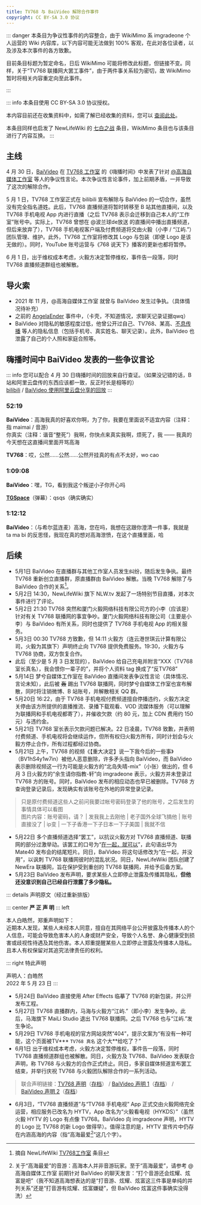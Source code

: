 ```yaml
---
title: TV768 与 BaiVideo 解除合作事件
copyright: CC BY-SA 3.0 协议
---
```


::: danger
本条目为争议性事件的内容整合，由于 WikiMimo 系 imgradeone 个人运营的 Wiki 内容库，以下内容可能无法做到 100% 客观，在此对各位读者，以及涉及本次事件的各方致歉。

目前条目标题为暂定命名，日后 WikiMimo 可能将修改此标题，但链接不变。同样，关于“TV768 联播网大罢工事件”，由于两件事关系较为密切，故 WikiMimo 暂时将相关内容重定向至此事件。
<!-- 鉴于本次事件逐步恶化，本条目的更新已经陷入瓶颈。（没有瓶颈了.png）
另外，WikiMimo 始终代表我的立场，我的 Wiki 和 NewLifeWiki 也只会在内容方面进行交流。我无权干涉 NewLifeWiki 方的立场，也无力保证事实最后会被传播成什么样子，但，WikiMimo 将始终坚信“事实派”。
我已经（？）尽最大努力在这篇条目中照顾到 BaiVideo 和 TV768 的看法了，剩下的事情就只能交由各位评判了。
另外，我非常鄙视某些人强行将“内涵”行为上升为直球“辱骂”。 -->
:::

::: info
本条目使用 CC BY-SA 3.0 协议授权。<!-- 目前将开放给 DiamoDocs 转载，但鉴于本文还有大量内容不完善，因此暂不在 DiamoDocs 处公开，可是 DiamoDocs 现在又改来改去，算了，懒癌犯了 -->
<!-- 另外，共享内容一定代表我支持 Diamochang 吗？ -->

本内容目前还在收集资料中，如需了解已经收集的资料，您可以 [查阅此处](https://github.com/imgradeone/wikimimo/blob/preview/docs/web-fair/event/tv768-baiv.md?plain=1)。

本条目同样也启发了 NewLifeWiki 的 [七白之战](https://newlifewiki.miraheze.org/wiki/七白之战) 条目，WikiMimo 条目也与该条目进行了内容互换。<!-- （可是，我用的是 CC **BY**-SA 协议啊喂，你们那边基于我的条目做更改，好歹也给个标注吧？！最后还得我自己去那边加） -->
:::

## 主线

4 月 30 日，[BaiVideo](https://space.bilibili.com/287734801/) 在 [TV768 工作室](/tv-broadcasting/self-media/tv768-studio.md) 的《嗨播时间》中发表了针对 [@高海自媒体工作室](https://space.bilibili.com/375482448) 等人的争议性言论。本次争议性言论事件，加上前期矛盾，一并导致了这次的解除合作。

5 月 1 日，TV768 工作室正式在 bilibili 宣布解除与 BaiVideo 的一切合作，虽然没有完全指名道姓。此后，TV768 直播频道将暂时转移至 B 站其他直播间，以及 TV768 手机电视 App 内进行直播（之后 TV768 表示会迁移到自己本人的“工作室”账号中。实际上，TV768 曾想在 @波兰球de放送 的直播间中播出直播频道，但后来放弃了），TV768 手机电视客户端及付费频道将交由火毅（小李 / “江屿.”）团队管理、维护。此外，TV768 工作室将修改其 Logo 与包装（即便 Logo 是该无做的）。同时，YouTube 账号运营与《768 说天下》播客的更新也都将暂停。

6 月 1 日，出于维权成本考虑，火毅方决定暂停维权，事件告一段落，同时 TV768 直播频道群组也被解散。

## 导火索

- 2021 年 11 月，@高海自媒体工作室 就曾与 BaiVideo 发生过争执。（具体情况待补充）
- 之前的 [AngelaEnder](https://space.bilibili.com/515586861) 事件中，（卡壳，不知道情况，求聊天记录证据qwq）
- BaiVideo 对隐私的敏感程度过低，他曾公开过自己、TV768、某高、[不息传播](/tv-broadcasting/self-media/buxi.md) 等人的隐私信息（包括手机号、真实姓名、聊天记录）。此外，BaiVideo 也泄露了自己的个人照和家庭合照等。

## 嗨播时间中 BaiVideo 发表的一些争议言论

::: info
您可以配合 4 月 30 日嗨播时间的回放来自行查证。（如果没记错的话，B 站和阿里云盘传的东西应该都一致，反正时长是相等的）  
[bilibili](https://www.bilibili.com/video/BV1Tu411r78i) / [BaiVideo 使用阿里云盘分享的回放](https://www.aliyundrive.com/s/bpwXegkibQ9)
:::

### 52:19
**BaiVideo**：高海我真的好喜欢你啊，为了你，我要在里面说不适宜内容（注释：指 maimai / 音游）  
你真实（注释：谐音“整死”）我啊，你快点来真实我啊，烦死了，我 —— 我真的今天想在这直播间里面开骂高海

**TV768**：哎，公然……公然……公然开挂真的有点不太好，wo cao

### 1:09:08
**BaiVideo**：嘿，TG，看到我这个叛逆小子你开心吗

**[TGSpace](https://space.bilibili.com/202618213/)**（弹幕）：qsqs（确实确实）

### 1:12:12
**BaiVideo**：（与希尔蓝连麦）高海，您在吗，我想在这跟你澄清一件事，我就是 ta ma bi 的反思怪，我现在真的想对高海泄愤，在这个直播里面，哈

<!-- @刺猬自媒体工作室 的视频存在恶意剪辑现象，但这些言论的争议性仍旧存在。不过这位“CWTV”仍旧尽了自己的力气去恶意剪辑捏 -->

## 后续
- 5月1日 BaiVideo 在直播群与其他工作室人员发生纠纷，随后发生争执。最终 TV768 重新创立直播群，原直播群由 BaiVideo 解散。当晚 TV768 解除了与 BaiVideo 合作的关系[^1]。
- 5月2日 14:30，NewLifeWiki 旗下 NLW.tv 发起了一场特别节目直播，对本次事件进行了评论。
- 5月2日 21:30 TV768 突然和厦门火毅网络科技有限公司方的小李（应该是）针对有关 TV768 联播网的事宜争吵。厦门火毅网络科技有限公司（主要是小李）与 BaiVideo 有所关系，同时也提供了 TV768 手机电视 App 的相关服务。
- 5月3日 00:30 TV768 方致歉，但 14:11 火毅方（连云港世琪云计算有限公司，火毅为其旗下）声明终止向 TV768 提供免费服务。19:30，火毅方与 TV768 协商，双方恢复合作。
- 此后（至少是 5 月 3 日发现的），BaiVideo 给自己充电并附言“XXX（TV768 室长真名），我会恨你一辈子的”，并将个人资料 tag 换成了“反TV768”
- 5月14日 梦兮自媒体工作室在 BaiVideo 直播间发表争议性言论（具体情况、言论未知），此后被 ~~轰~~ 踢出 TV768 联播网，同时梦兮自媒体工作室也宣布解散，同时将注销微博、B 站账号，并解散相关 QQ 群。
- 5月20日 16:22，由于 TV768 手机电视付费频道擅自停播违约，火毅方决定关停由该方所提供的直播推流、录播下载观看、VOD 流媒体服务（可以理解为联播网和手机电视都寄了），并催收欠款（约 80 元，加上 CDN 费用约 150 元）与违约金。
- 5月21日 TV768 室长表示欠款问题已解决。22 日凌晨，TV768 致歉，并表明付费频道、手机电视将会继续运作，但所有权归火毅方所有，同时计划会与火毅方停止合作，所有过程都经过协商。
- 5月21日<Badge text="事件存疑" /> 上午，TV768 的视频《【重大决定】说一下我今后的一些事》（BV1hS4y1w7in）被他人恶意删除，许多矛头指向 BaiVideo，而 BaiVideo 表示删除视频这一行为可能是火毅方的“北岛失晴-mix”（小张）做出的，但 6 月 3 日火毅方的“余生请你指教-轩”向 imgradeone 表示，火毅方并未登录过 TV768 方的账号。同时，BaiVideo 发布的相应动态也早已被删除。TV768 方查询登录记录后，发现确实有该账号在外地的异常登录记录。

> 只是原付费频道这些人之前问我要过帐号密码登录了他的账号，之后发生的事情具体可以看图  
> 图片内容：账号密码，请？ | 发我我上去刚他 | 老子国外全球飞搞他 | 账号直接没了 | ip变 | 一下子香港一下子日本一下子美国 | 我就不信

- 5月22日 多个直播频道选择“罢工”，以抗议火毅方对 TV768 直播频道、联播网的部分过激举动。该罢工的口号为“[在一起，就可以](/web-fair/chaos/huawei-together.md)”，此句语出华为 Mate40 发布会的结尾短片。同日，BaiVideo 将这句话修改为“在一起，并没用”，以讽刺 TV768 联播网彼时的混乱状况。同日，NewLifeWiki 团队创建了 NewEra 联播网，旨在保护受到重创的 TV768 联播网，并给予后备方案。
- 5月23日 BaiVideo 发布声明，要求某些人立即停止泄露及传播其隐私，**但他还没意识到自己已经自行泄露了多少隐私。**

::: details 声明原文（经过重新排版）

::: center
**严 正 声 明**
::: left

本人白皓然，郑重声明如下：  
近期本人发现，某些人未经本人同意，擅自在其网络平台公开披露及传播本人的个人信息，可能会导致危害本人的人身或财产安全，导致个人名誉、身心健康受到损害或歧视性待遇及其他伤害。本人郑重提醒某些人立即停止泄露及传播本人隐私。且本人有权保留对其追究法律责任的权利。

::: right
特此声明

声明人：白皓然  
2022 年 5 月 23 日
:::

<!-- 5月24日 - 5月31日资料缺失 -->
- 5月24日 BaiVideo 直接使用 After Effects 临摹了 TV768 的新包装，并公开发布工程。
- 5月27日 TV768 直播群内，马海与火毅方“江屿.”（即小李）发生争吵。此后，马海旗下 MaiLi Studio 退出 TV768 联播网。之后 TV768 也与“江屿.”发生争论。
- 5月29日 TV768 手机电视的官方网站突然“404”，提示文案为“有没有一种可能，这个页面被TV\*\*\* `TV768 真名` 这个大\*\*给吃了？”
- 6月1日 出于维权成本考虑，火毅方决定暂停维权，事件告一段落，同时 TV768 直播频道群组也被解散。同日，火毅方及 TV768、BaiVideo 发表联合声明，称 TV768 与火毅方的合作正式终止。同日，多家自媒体频道宣布罢工结束，并举行庆祝 TV768 与火毅团队解除合作的一系列活动。
> 联合声明链接：[TV768 声明](https://t.bilibili.com/666775547992342533)（[存档](https://archive.ph/3bqZa)） / [BaiVideo 声明 1](https://t.bilibili.com/666767151330230290)（[存档](https://archive.ph/Hp1ye)） / [BaiVideo 声明 2](https://t.bilibili.com/666772442721550339)（[存档](https://archive.ph/ZrZOn)）
- 6月3日，“TV768 直播频道”与“TV768 手机电视” App 正式交由火毅网络完全运营，相应服务已改名为 HYTV，App 改名为“火毅看电视（HYKDS）”（虽然火毅 HYTV 的 Logo 有点像 TV768。BaiVideo 向 imgradeone 声明，HYTV 的 Logo 比 TV768 的新 Logo 做得早）。值得注意的是，HYTV 宣传片中仍存在内涵高海的内容（指“高海最爱[^2]”这几个字）。


[^1]: 摘自 NewLifeWiki [TV768工作室](https://newlifewiki.miraheze.org/wiki/TV768工作室) 条目
[^2]: 关于“高海最爱”的音游：高海本人并非音游玩家。至于“高海最爱”，请参考 @高海自媒体工作室 前期针对 BaiVideo 的聊天发言：“打个音游还会炫耀、炫富是吧”（我不知道高海想表达的是“打音游、炫耀、炫富这三件事是单纯的并列关系”还是“打音游有炫耀、炫富嫌疑”，但 BaiVideo 炫富这件事确实没得洗）

<!-- 注释，目前大部分内容暂时放在注释 -->


<!-- 回放 52:49 对应现实时间 22:45 -->

<!-- 现实时间 23:05 应该对应 1:02:00 -->

<!-- 5 月 3 日 TV768 发布了有关新 Logo 与新包装的预告。本次新 Logo 依旧由该无制作。 -->
<!-- - 5月22日 20:20 火毅方的“北岛失晴-mix”由于在 QQ 中发表涉嫌违规言论被举报并封号。 -->
<!--  -->

